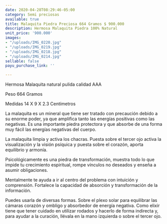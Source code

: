 ```yaml
---
date: 2020-04-28T08:29:46-05:00
category: Semi preciosas
available: true
title: Malaquita Piedra Preciosa 664 Gramos $ 900.000
description: Hermosa Malaquita Piedra 100% Natural
unit_price: '900.000'
images:
- "/uploads/IMG_0220.jpg"
- "/uploads/IMG_0219.jpg"
- "/uploads/IMG_0218.jpg"
- "/uploads/IMG_0214.jpg"
sellable: false
payu_purchase_link: ''

---
```

Hermosa Malaquita natural pulida calidad AAA

Peso 664 Gramos

Medidas 14 X 9 X 2.3 Centímetros

La malaquita es un mineral que tiene ser tratado con precaución debido a su enorme poder, ya que amplifica tanto las energías positivas como las negativas. Es una importante piedra protectora y que absorbe de una forma muy fácil las energías negativas del cuerpo.

La malaquita limpia y activa los chacras. Puesta sobre el tercer ojo activa la visualización y la visión psíquica y puesta sobre el corazón, aporta equilibrio y armonía.

Psicológicamente es una piedra de transformación, muestra todo lo que impide tu crecimiento espiritual, rompe vínculos no deseados y enseña a asumir obligaciones.

Mentalmente te ayuda a ir al centro del problema con intuición y comprensión. Fortalece la capacidad de absorción y transformación de la información.

Puedes usarla de diversas formas. Sobre el plexo solar para equilibrar las cámaras corazón y ombligo y absorbedor de energía negativa. Como elixir tiene que tener cuidado en utilizar rodados y hacerlo de forma indirecta y, para ayudar a la curación, llévala en la mano izquierda o sobre el tercer ojo.